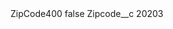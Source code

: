 <?xml version="1.0" encoding="UTF-8"?>
<CustomMetadata xmlns="http://soap.sforce.com/2006/04/metadata" xmlns:xsi="http://www.w3.org/2001/XMLSchema-instance" xmlns:xsd="http://www.w3.org/2001/XMLSchema">
    <label>ZipCode400</label>
    <protected>false</protected>
    <values>
        <field>Zipcode__c</field>
        <value xsi:type="xsd:string">20203</value>
    </values>
</CustomMetadata>
